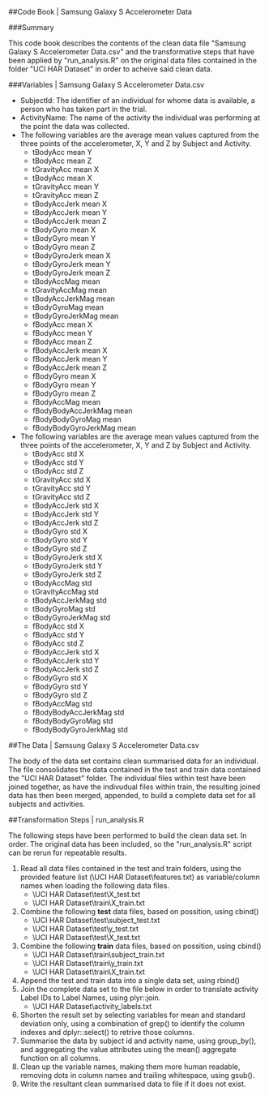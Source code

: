 ##Code Book | Samsung Galaxy S Accelerometer Data

###Summary

This code book describes the contents of the clean data file "Samsung Galaxy S Accelerometer Data.csv" and the transformative steps that have been applied by "run_analysis.R" on the original data files contained in the folder "UCI HAR Dataset" in order to acheive said clean data.

###Variables | Samsung Galaxy S Accelerometer Data.csv

- SubjectId: The identifier of an individual for whome data is available, a person who has taken part in the trial.
- ActivityName: The name of the activity the individual was performing at the point the data was collected.
- The following variables are the average mean values captured from the three points of the accelerometer, X, Y and Z by Subject and Activity.
    - tBodyAcc mean Y
    - tBodyAcc mean Z
    - tGravityAcc mean X
    - tBodyAcc mean X
    - tGravityAcc mean Y
    - tGravityAcc mean Z
    - tBodyAccJerk mean X
    - tBodyAccJerk mean Y
    - tBodyAccJerk mean Z
    - tBodyGyro mean X
    - tBodyGyro mean Y
    - tBodyGyro mean Z
    - tBodyGyroJerk mean X
    - tBodyGyroJerk mean Y
    - tBodyGyroJerk mean Z
    - tBodyAccMag mean
    - tGravityAccMag mean
    - tBodyAccJerkMag mean
    - tBodyGyroMag mean
    - tBodyGyroJerkMag mean
    - fBodyAcc mean X
    - fBodyAcc mean Y
    - fBodyAcc mean Z
    - fBodyAccJerk mean X
    - fBodyAccJerk mean Y
    - fBodyAccJerk mean Z
    - fBodyGyro mean X
    - fBodyGyro mean Y
    - fBodyGyro mean Z
    - fBodyAccMag mean
    - fBodyBodyAccJerkMag mean
    - fBodyBodyGyroMag mean
    - fBodyBodyGyroJerkMag mean
- The following variables are the average mean values captured from the three points of the accelerometer, X, Y and Z by Subject and Activity.
    - tBodyAcc std X
    - tBodyAcc std Y
    - tBodyAcc std Z
    - tGravityAcc std X
    - tGravityAcc std Y
    - tGravityAcc std Z
    - tBodyAccJerk std X
    - tBodyAccJerk std Y
    - tBodyAccJerk std Z
    - tBodyGyro std X
    - tBodyGyro std Y
    - tBodyGyro std Z
    - tBodyGyroJerk std X
    - tBodyGyroJerk std Y
    - tBodyGyroJerk std Z
    - tBodyAccMag std
    - tGravityAccMag std
    - tBodyAccJerkMag std
    - tBodyGyroMag std
    - tBodyGyroJerkMag std
    - fBodyAcc std X
    - fBodyAcc std Y
    - fBodyAcc std Z
    - fBodyAccJerk std X
    - fBodyAccJerk std Y
    - fBodyAccJerk std Z
    - fBodyGyro std X
    - fBodyGyro std Y
    - fBodyGyro std Z
    - fBodyAccMag std
    - fBodyBodyAccJerkMag std
    - fBodyBodyGyroMag std
    - fBodyBodyGyroJerkMag std

##The Data | Samsung Galaxy S Accelerometer Data.csv

The body of the data set contains clean summarised data for an individual. The file consolidates the data contained in the test and train data contained the "UCI HAR Dataset" folder. The individual files within test have been joined together, as have the indivudual files within train, the resulting joined data has then been merged, appended, to build a complete data set for all subjects and activities.

##Transformation Steps | run_analysis.R

The following steps have been performed to build the clean data set. In order. The original data has been included, so the "run_analysis.R" script can be rerun for repeatable results.

1. Read all data files contained in the test and train folders, using the provided feature list (\UCI HAR Dataset\features.txt) as variable/column names when loading the following data files.
    - \UCI HAR Dataset\test\X_test.txt
    - \UCI HAR Dataset\train\X_train.txt
2. Combine the following **test** data files, based on possition, using cbind()
    - \UCI HAR Dataset\test\subject_test.txt
    - \UCI HAR Dataset\test\y_test.txt
    - \UCI HAR Dataset\test\X_test.txt
3. Combine the following **train** data files, based on possition, using cbind()
    - \UCI HAR Dataset\train\subject_train.txt
    - \UCI HAR Dataset\train\y_train.txt
    - \UCI HAR Dataset\train\X_train.txt
4. Append the test and train data into a single data set, using rbind()
5. Join the complete data set to the file below in order to translate activity Label IDs to Label Names, using plyr::join.
    - \UCI HAR Dataset\activity_labels.txt
6. Shorten the result set by selecting variables for mean and standard deviation only, using a combination of grep() to identify the column indexes and dplyr::select() to retrive those columns.
7. Summarise the data by subject id and activity name, using group_by(), and aggregating the value attributes using the mean() aggregate function on all columns. 
8. Clean up the variable names, making them more human readable, removing dots in column names and trailing whitespace, using gsub().
9. Write the resultant clean summarised data to file if it does not exist. 